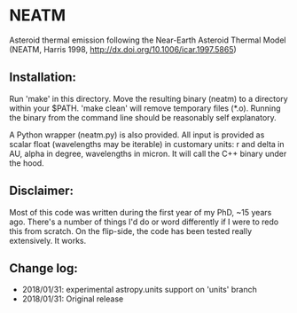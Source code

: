 # NEATM
Asteroid thermal emission following the Near-Earth Asteroid Thermal Model (NEATM, Harris 1998, http://dx.doi.org/10.1006/icar.1997.5865)

## Installation:
Run 'make' in this directory.  Move the resulting binary (neatm) to a directory within your $PATH.
'make clean' will remove temporary files (*.o).
Running the binary from the command line should be reasonably self explanatory.

A Python wrapper (neatm.py) is also provided.  All input is provided as scalar float (wavelengths may be iterable) in customary units: r and delta in AU, alpha in degree, wavelengths in micron.  It will call the C++ binary under the hood.

## Disclaimer:
Most of this code was written during the first year of my PhD, ~15 years ago.  There's a number of things I'd do or word differently if I were to redo this from scratch.  On the flip-side, the code has been tested really extensively.  It works.

## Change log:
* 2018/01/31: experimental astropy.units support on 'units' branch
* 2018/01/31: Original release
